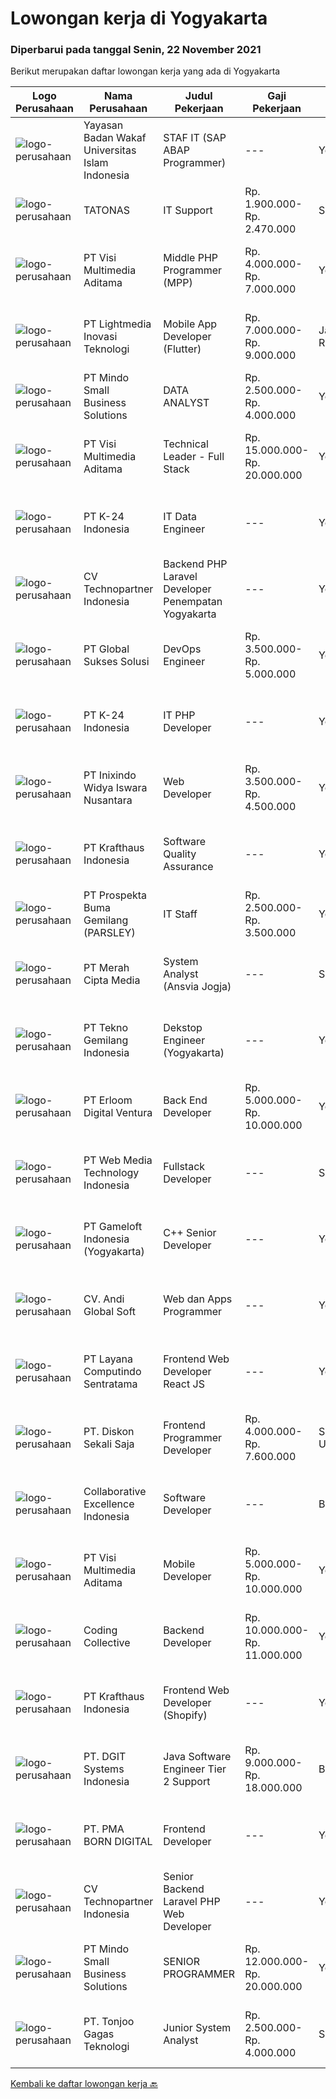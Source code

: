 
  # Lowongan kerja di Yogyakarta

  ### Diperbarui pada tanggal Senin, 22 November 2021

  Berikut merupakan daftar lowongan kerja yang ada di Yogyakarta

  |Logo Perusahaan | Nama Perusahaan | Judul Pekerjaan | Gaji Pekerjaan | Lokasi | Deskripsi | Tanggal diunggah | Pranala |
  | -------------- | --------------- | --------------- | --------- | --------- | -------------- | ------- | ----------- |
  |![logo-perusahaan](https://image-service-cdn.seek.com.au/e4c131aa49261d3d22e0c46168ce517f46fc5261/ee4dce1061f3f616224767ad58cb2fc751b8d2dc)|Yayasan Badan Wakaf Universitas Islam Indonesia|STAF IT (SAP ABAP Programmer)|---|Yogyakarta|Kualifikasi: S-1 Ilmu Komputer, Information System; Usia maksimal 30 tahun; Berpengalaman minimal 2 tahun sebagai SAP ABAP Programmer; Menguasai...|Sabtu, 20 November 2021|https://www.jobstreet.co.id/id/job/staf-it-sap-abap-programmer-3680604?token=0~ae8f80b8-bf36-47e0-8e6f-ea6964c574f1&sectionRank=1&jobId=jobstreet-id-job-3680604|
|![logo-perusahaan](https://image-service-cdn.seek.com.au/c11a880d3f602bfdd1266c82a04713974d447cb3/ee4dce1061f3f616224767ad58cb2fc751b8d2dc)|TATONAS|IT Support|Rp. 1.900.000-Rp. 2.470.000|Sleman|Deskripsi Pekerjaan Mengelola Jaringan, Server &amp; Peripheral Komputer Membuat dokumentasi dan laporan terkait pengelolaan serta proyek IT Melakukan...|Kamis, 18 November 2021|https://www.jobstreet.co.id/id/job/it-support-3683314?token=0~ae8f80b8-bf36-47e0-8e6f-ea6964c574f1&sectionRank=2&jobId=jobstreet-id-job-3683314|
|![logo-perusahaan](https://image-service-cdn.seek.com.au/b8528c389ba1b59ec14f571684d5a518b5b2a7b1/ee4dce1061f3f616224767ad58cb2fc751b8d2dc)|PT Visi Multimedia Aditama|Middle PHP Programmer (MPP)|Rp. 4.000.000-Rp. 7.000.000|Yogyakarta|Requirements: Candidate must possess at least a Diploma, Bachelor's Degree, Art/ Design/ Creative Multimedia, Computer Science/Information Technology,...|Jumat, 19 November 2021|https://www.jobstreet.co.id/id/job/middle-php-programmer-mpp-3685382?token=0~ae8f80b8-bf36-47e0-8e6f-ea6964c574f1&sectionRank=3&jobId=jobstreet-id-job-3685382|
|![logo-perusahaan](https://image-service-cdn.seek.com.au/ebfe0f91667a47547f62ce1bea5320e2313e817f/ee4dce1061f3f616224767ad58cb2fc751b8d2dc)|PT Lightmedia Inovasi Teknologi|Mobile App Developer (Flutter)|Rp. 7.000.000-Rp. 9.000.000|Jakarta Raya|Why you should join us?LimeCommerce.com is an Ecommerce focused company working with clients across the globe focusing on Magento. We’re an Adobe...|Minggu, 21 November 2021|https://www.jobstreet.co.id/id/job/mobile-app-developer-flutter-3696606?token=0~ae8f80b8-bf36-47e0-8e6f-ea6964c574f1&sectionRank=4&jobId=jobstreet-id-job-3696606|
|![logo-perusahaan](https://image-service-cdn.seek.com.au/a8b7414271193c78b34706ef4a735adc855d252d/ee4dce1061f3f616224767ad58cb2fc751b8d2dc)|PT Mindo Small Business Solutions|DATA ANALYST|Rp. 2.500.000-Rp. 4.000.000|Yogyakarta|Requirements :Mandatory: SQL knowledge (MySQL) - Strong SQL skills in creating and optimizing SQL queries Spreadsheets (Google Sheet) - Ability to...|Sabtu, 20 November 2021|https://www.jobstreet.co.id/id/job/data-analyst-3686437?token=0~ae8f80b8-bf36-47e0-8e6f-ea6964c574f1&sectionRank=5&jobId=jobstreet-id-job-3686437|
|![logo-perusahaan](https://image-service-cdn.seek.com.au/b8528c389ba1b59ec14f571684d5a518b5b2a7b1/ee4dce1061f3f616224767ad58cb2fc751b8d2dc)|PT Visi Multimedia Aditama|Technical Leader - Full Stack|Rp. 15.000.000-Rp. 20.000.000|Yogyakarta|Requirements: A Bachelor’s degree in Computer Science or similar 3+ Years experience as Technical Team Leader 3+ Years experience in PHP Frameworks...|Sabtu, 20 November 2021|https://www.jobstreet.co.id/id/job/technical-leader-full-stack-3696372?token=0~ae8f80b8-bf36-47e0-8e6f-ea6964c574f1&sectionRank=6&jobId=jobstreet-id-job-3696372|
|![logo-perusahaan](https://image-service-cdn.seek.com.au/73afeadf1749c79edcf1d1b4f6ba6dbb1684b721/ee4dce1061f3f616224767ad58cb2fc751b8d2dc)|PT K-24 Indonesia|IT Data Engineer|---|Yogyakarta|&gt; Manage ETL data pipeline from store to database&gt; Maintenance data lake insfrastructure&gt; Ensure data quality form data pipeline&gt; Research...|Kamis, 18 November 2021|https://www.jobstreet.co.id/id/job/it-data-engineer-3684095?token=0~ae8f80b8-bf36-47e0-8e6f-ea6964c574f1&sectionRank=7&jobId=jobstreet-id-job-3684095|
|![logo-perusahaan](https://image-service-cdn.seek.com.au/58a9f0f7c563607255b18c1090a985c42d17b7c8/ee4dce1061f3f616224767ad58cb2fc751b8d2dc)|CV Technopartner Indonesia|Backend PHP Laravel Developer Penempatan Yogyakarta|---|Yogyakarta|Job Description &amp; Requirements : Build Web Application (PHP, Laravel) Experienced in making or integrating API Experienced in using versioning...|Sabtu, 20 November 2021|https://www.jobstreet.co.id/id/job/backend-php-laravel-developer-penempatan-yogyakarta-3680876?token=0~ae8f80b8-bf36-47e0-8e6f-ea6964c574f1&sectionRank=8&jobId=jobstreet-id-job-3680876|
|![logo-perusahaan](https://image-service-cdn.seek.com.au/f494db2ac8c7d08350bf47fb863706a2c8511c12/ee4dce1061f3f616224767ad58cb2fc751b8d2dc)|PT Global Sukses Solusi|DevOps Engineer|Rp. 3.500.000-Rp. 5.000.000|Yogyakarta|Job Responsibilities: Create and manage highly-scalable, reliable, and fault-tolerant infrastructure &amp; networking components that form the...|Jumat, 19 November 2021|https://www.jobstreet.co.id/id/job/devops-engineer-3695590?token=0~ae8f80b8-bf36-47e0-8e6f-ea6964c574f1&sectionRank=9&jobId=jobstreet-id-job-3695590|
|![logo-perusahaan](https://image-service-cdn.seek.com.au/73afeadf1749c79edcf1d1b4f6ba6dbb1684b721/ee4dce1061f3f616224767ad58cb2fc751b8d2dc)|PT K-24 Indonesia|IT PHP Developer|---|Yogyakarta|- Design and Development System sesuai kebutuhan user- Testing pada system- Melakukan riset dan pengembangan system- Bekerja sesuai deadline project|Kamis, 18 November 2021|https://www.jobstreet.co.id/id/job/it-php-developer-3684046?token=0~ae8f80b8-bf36-47e0-8e6f-ea6964c574f1&sectionRank=10&jobId=jobstreet-id-job-3684046|
|![logo-perusahaan](https://image-service-cdn.seek.com.au/517d13e469b6266fbbf8bfe0dea8e6ee1a5d07b3/ee4dce1061f3f616224767ad58cb2fc751b8d2dc)|PT Inixindo Widya Iswara Nusantara|Web Developer|Rp. 3.500.000-Rp. 4.500.000|Yogyakarta|Mengembangkan aplikasi internal perusahaan Melakukan test integrasi sistem Mengembangkan aplikasi berbasis web  Persyaratan Minimal D3 Teknik...|Kamis, 18 November 2021|https://www.jobstreet.co.id/id/job/web-developer-3678142?token=0~ae8f80b8-bf36-47e0-8e6f-ea6964c574f1&sectionRank=11&jobId=jobstreet-id-job-3678142|
|![logo-perusahaan](https://image-service-cdn.seek.com.au/bef45686e3919076089a028d297160d83ed7cc14/ee4dce1061f3f616224767ad58cb2fc751b8d2dc)|PT Krafthaus Indonesia|Software Quality Assurance|---|Yogyakarta|Job Description Identify, record, document thoroughly, and track bugs. Create and follow well-structured test plans and test cases. Have clear and...|Jumat, 19 November 2021|https://www.jobstreet.co.id/id/job/software-quality-assurance-3685202?token=0~ae8f80b8-bf36-47e0-8e6f-ea6964c574f1&sectionRank=12&jobId=jobstreet-id-job-3685202|
|![logo-perusahaan](https://image-service-cdn.seek.com.au/59e957ec8027467031d5c089f089025355e8903c/ee4dce1061f3f616224767ad58cb2fc751b8d2dc)|PT Prospekta Buma Gemilang (PARSLEY)|IT Staff|Rp. 2.500.000-Rp. 3.500.000|Yogyakarta|Qualification: Usia Maksimal 40 tahun Pendidikan terakhir minimal D3 Memiliki pengalaman dibidang yang sama minimal 3 tahun Bersedia Mobile di Area...|Senin, 15 November 2021|https://www.jobstreet.co.id/id/job/it-staff-3690336?token=0~ae8f80b8-bf36-47e0-8e6f-ea6964c574f1&sectionRank=13&jobId=jobstreet-id-job-3690336|
|![logo-perusahaan](https://image-service-cdn.seek.com.au/c147232e145e0b50c4b9343c2c2ad3c52173b953/ee4dce1061f3f616224767ad58cb2fc751b8d2dc)|PT Merah Cipta Media|System Analyst (Ansvia Jogja)|---|Sleman|PENEMPATAN SLEMAN, JOGJAKARTAJOB DESCRIPTIONS Divide large computer systems into partition to allow for easy management by individual engineers...|Kamis, 18 November 2021|https://www.jobstreet.co.id/id/job/system-analyst-ansvia-jogja-3677756?token=0~ae8f80b8-bf36-47e0-8e6f-ea6964c574f1&sectionRank=14&jobId=jobstreet-id-job-3677756|
|![logo-perusahaan](https://image-service-cdn.seek.com.au/791b692ef1bceca5bae4c4b296253378b6837e7c/ee4dce1061f3f616224767ad58cb2fc751b8d2dc)|PT Tekno Gemilang Indonesia|Dekstop Engineer (Yogyakarta)|---|Yogyakarta|Should demonstrate good communication and interpersonal skills Must have sound troubleshooting knowledge of Operating systems (MS-Windows 10 &amp;Mac...|Kamis, 18 November 2021|https://www.jobstreet.co.id/id/job/dekstop-engineer-yogyakarta-3694895?token=0~ae8f80b8-bf36-47e0-8e6f-ea6964c574f1&sectionRank=15&jobId=jobstreet-id-job-3694895|
|![logo-perusahaan](https://image-service-cdn.seek.com.au/7b0850d0262c85ca3c0fa4d6a9c005f1450e6d9f/ee4dce1061f3f616224767ad58cb2fc751b8d2dc)|PT Erloom Digital Ventura|Back End Developer|Rp. 5.000.000-Rp. 10.000.000|Yogyakarta|Requirements: Candidate must possess at least Bachelor's Degree in Engineering (Computer/Telecommunication), Computer Science/Information Technology...|Jumat, 19 November 2021|https://www.jobstreet.co.id/id/job/back-end-developer-3685869?token=0~ae8f80b8-bf36-47e0-8e6f-ea6964c574f1&sectionRank=16&jobId=jobstreet-id-job-3685869|
|![logo-perusahaan](https://image-service-cdn.seek.com.au/fe6569d61098f35222743f282f496686f78aefd7/ee4dce1061f3f616224767ad58cb2fc751b8d2dc)|PT Web Media Technology Indonesia|Fullstack Developer|---|Sleman|We are Niagahoster, a tech company based in Yogyakarta that provides web-hosting services. To make Niagahoster web and products are packed with...|Rabu, 17 November 2021|https://www.jobstreet.co.id/id/job/fullstack-developer-3682326?token=0~ae8f80b8-bf36-47e0-8e6f-ea6964c574f1&sectionRank=17&jobId=jobstreet-id-job-3682326|
|![logo-perusahaan](https://image-service-cdn.seek.com.au/e71d517696b76186b066fae7807098ca294c66fd/ee4dce1061f3f616224767ad58cb2fc751b8d2dc)|PT Gameloft Indonesia (Yogyakarta)|C++ Senior Developer|---|Yogyakarta|JOB DESCRIPTION :  Technical management: Giving technical support to the team members Provide ongoing technical risk analysis for the projects to his...|Sabtu, 20 November 2021|https://www.jobstreet.co.id/id/job/c-senior-developer-3687211?token=0~ae8f80b8-bf36-47e0-8e6f-ea6964c574f1&sectionRank=18&jobId=jobstreet-id-job-3687211|
|![logo-perusahaan](https://image-service-cdn.seek.com.au/e295da51d86301d569cdb478f2247c5c2f185d54/ee4dce1061f3f616224767ad58cb2fc751b8d2dc)|CV. Andi Global Soft|Web dan Apps Programmer|---|Yogyakarta|CV Andi Global Soft merupakan software house yang berlokasi di Yogyakarta, saat ini membuka Lowongan Pekerjaan sebagai Web programmer dan Apps...|Kamis, 18 November 2021|https://www.jobstreet.co.id/id/job/web-dan-apps-programmer-3694689?token=0~ae8f80b8-bf36-47e0-8e6f-ea6964c574f1&sectionRank=19&jobId=jobstreet-id-job-3694689|
|![logo-perusahaan](https://image-service-cdn.seek.com.au/613f901daeb8be2d89c655ebdc2b9758473108d8/ee4dce1061f3f616224767ad58cb2fc751b8d2dc)|PT Layana Computindo Sentratama|Frontend Web Developer React JS|---|Yogyakarta|Education: Minimum S1 all major background (preferred in Information technology) At least 3 years experience in a software development world....|Jumat, 19 November 2021|https://www.jobstreet.co.id/id/job/frontend-web-developer-react-js-3685331?token=0~ae8f80b8-bf36-47e0-8e6f-ea6964c574f1&sectionRank=20&jobId=jobstreet-id-job-3685331|
|![logo-perusahaan](https://image-service-cdn.seek.com.au/37da413d1d78b985b44db2cacac2517bee9e42db/ee4dce1061f3f616224767ad58cb2fc751b8d2dc)|PT. Diskon Sekali Saja|Frontend Programmer Developer|Rp. 4.000.000-Rp. 7.600.000|Sumatera Utara|# Paham php dan web development# Memiliki Team work effort# Kami memberikan benefit saham (esop) di perusahaan kami untuk kandidat yang tepat#...|Rabu, 17 November 2021|https://www.jobstreet.co.id/id/job/frontend-programmer-developer-3681730?token=0~ae8f80b8-bf36-47e0-8e6f-ea6964c574f1&sectionRank=21&jobId=jobstreet-id-job-3681730|
|![logo-perusahaan](https://image-service-cdn.seek.com.au/7145b1ba6bc0dbd678e2bf86d776dd2b1b9b81f6/ee4dce1061f3f616224767ad58cb2fc751b8d2dc)|Collaborative Excellence Indonesia|Software Developer|---|Bali|Responsibilities: Design, coding, and testing of modules for various components of our product framework Capable of understanding and delivering...|Jumat, 19 November 2021|https://www.jobstreet.co.id/id/job/software-developer-3677115?token=0~ae8f80b8-bf36-47e0-8e6f-ea6964c574f1&sectionRank=22&jobId=jobstreet-id-job-3677115|
|![logo-perusahaan](https://image-service-cdn.seek.com.au/b8528c389ba1b59ec14f571684d5a518b5b2a7b1/ee4dce1061f3f616224767ad58cb2fc751b8d2dc)|PT Visi Multimedia Aditama|Mobile Developer|Rp. 5.000.000-Rp. 10.000.000|Yogyakarta|Requirement: Minimum Diploma/Bachelor Degree Experience developing with mobile web, IOS SDK, Android SDKm Experience developing with ObjC &amp; Swift...|Sabtu, 20 November 2021|https://www.jobstreet.co.id/id/job/mobile-developer-3686727?token=0~ae8f80b8-bf36-47e0-8e6f-ea6964c574f1&sectionRank=23&jobId=jobstreet-id-job-3686727|
|![logo-perusahaan](https://image-service-cdn.seek.com.au/173d90a4796b9060b32d48ba09d1cc3a5bacc8b1/ee4dce1061f3f616224767ad58cb2fc751b8d2dc)|Coding Collective|Backend Developer|Rp. 10.000.000-Rp. 11.000.000|Yogyakarta|Requirements: Engineering wisdom equivalent to 2 years of experiences. Excellent English communication skills. Programming language excellence in...|Kamis, 18 November 2021|https://www.jobstreet.co.id/id/job/backend-developer-3677434?token=0~ae8f80b8-bf36-47e0-8e6f-ea6964c574f1&sectionRank=24&jobId=jobstreet-id-job-3677434|
|![logo-perusahaan](https://image-service-cdn.seek.com.au/bef45686e3919076089a028d297160d83ed7cc14/ee4dce1061f3f616224767ad58cb2fc751b8d2dc)|PT Krafthaus Indonesia|Frontend Web Developer (Shopify)|---|Yogyakarta|Job Description Work with development teams and product managers to ideate software solutions Build the front-end of the website through appealing...|Jumat, 19 November 2021|https://www.jobstreet.co.id/id/job/frontend-web-developer-shopify-3685167?token=0~ae8f80b8-bf36-47e0-8e6f-ea6964c574f1&sectionRank=25&jobId=jobstreet-id-job-3685167|
|![logo-perusahaan](https://image-service-cdn.seek.com.au/e1681d73e68b1b74b5b5136363b820dd70a250df/ee4dce1061f3f616224767ad58cb2fc751b8d2dc)|PT. DGIT Systems Indonesia|Java Software Engineer Tier 2 Support|Rp. 9.000.000-Rp. 18.000.000|Bali|We are looking for a talented Java engineer to join an experienced team of engineers working on our flagship to support our products: Telflow, a...|Jumat, 19 November 2021|https://www.jobstreet.co.id/id/job/java-software-engineer-tier-2-support-3679533?token=0~ae8f80b8-bf36-47e0-8e6f-ea6964c574f1&sectionRank=26&jobId=jobstreet-id-job-3679533|
|![logo-perusahaan](https://image-service-cdn.seek.com.au/b06d4c41949c7f6fab191a47bd15ecde816cdbde/ee4dce1061f3f616224767ad58cb2fc751b8d2dc)|PT. PMA BORN DIGITAL|Frontend Developer|---|Yogyakarta|We are looking for a frontend developer: You have expert knowledge of JavaScript, HTML/CSS and CSS preprocessors (SASS) You have experience with...|Kamis, 18 November 2021|https://www.jobstreet.co.id/id/job/frontend-developer-3684191?token=0~ae8f80b8-bf36-47e0-8e6f-ea6964c574f1&sectionRank=27&jobId=jobstreet-id-job-3684191|
|![logo-perusahaan](https://image-service-cdn.seek.com.au/58a9f0f7c563607255b18c1090a985c42d17b7c8/ee4dce1061f3f616224767ad58cb2fc751b8d2dc)|CV Technopartner Indonesia|Senior Backend Laravel PHP Web Developer|---|Yogyakarta|Job Description &amp; Requirements : Build Web Application (PHP, Laravel) Experienced in making or integrating API Experienced in using versioning...|Sabtu, 20 November 2021|https://www.jobstreet.co.id/id/job/senior-backend-laravel-php-web-developer-3680873?token=0~ae8f80b8-bf36-47e0-8e6f-ea6964c574f1&sectionRank=28&jobId=jobstreet-id-job-3680873|
|![logo-perusahaan](https://image-service-cdn.seek.com.au/a8b7414271193c78b34706ef4a735adc855d252d/ee4dce1061f3f616224767ad58cb2fc751b8d2dc)|PT Mindo Small Business Solutions|SENIOR PROGRAMMER|Rp. 12.000.000-Rp. 20.000.000|Yogyakarta|SENIOR PROGRAMMER Expertise in one of these Programming languages is a must (python, PHP or Golang). Good analytical skills and ability to follow the...|Rabu, 17 November 2021|https://www.jobstreet.co.id/id/job/senior-programmer-3693268?token=0~ae8f80b8-bf36-47e0-8e6f-ea6964c574f1&sectionRank=29&jobId=jobstreet-id-job-3693268|
|![logo-perusahaan](https://image-service-cdn.seek.com.au/a083bcf6cafe02d372853a92180973ccc0b39376/ee4dce1061f3f616224767ad58cb2fc751b8d2dc)|PT. Tonjoo Gagas Teknologi|Junior System Analyst|Rp. 2.500.000-Rp. 4.000.000|Sleman|✔ Kualifikasi: Mampu melakukan analisis kebutuhan sistem dan menuangkannya dalam bentuk dokumen functional requirement, flowchart, use case, swimlane...|Selasa, 16 November 2021|https://www.jobstreet.co.id/id/job/junior-system-analyst-3692163?token=0~ae8f80b8-bf36-47e0-8e6f-ea6964c574f1&sectionRank=30&jobId=jobstreet-id-job-3692163|


  [Kembali ke daftar lowongan kerja 🔙](../README.md#daftar-lowongan-kerja)
  
